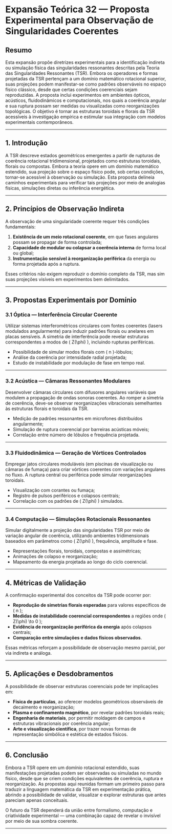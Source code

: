 # **Expansão Teórica 32 — Proposta Experimental para Observação de Singularidades Coerentes**

## **Resumo**

Esta expansão propõe diretrizes experimentais para a identificação indireta ou simulação física das singularidades ressonantes descritas pela Teoria das Singularidades Ressonantes (TSR). Embora os operadores e formas projetadas da TSR pertençam a um domínio matemático rotacional superior, suas projeções podem manifestar-se como padrões observáveis no espaço físico clássico, desde que certas condições coerenciais sejam reproduzidas. A proposta inclui experimentos em ambientes ópticos, acústicos, fluidodinâmicos e computacionais, nos quais a coerência angular e sua ruptura possam ser medidas ou visualizadas como reorganizações topológicas. O objetivo é tornar as estruturas toroidais e florais da TSR acessíveis à investigação empírica e estimular sua integração com modelos experimentais contemporâneos.

---

## **1. Introdução**

A TSR descreve estados geométricos emergentes a partir de rupturas de coerência rotacional tridimensional, projetados como estruturas toroidais, florais ou compostas. Embora a teoria opere em um domínio matemático estendido, sua projeção sobre o espaço físico pode, sob certas condições, tornar-se acessível à observação ou simulação. Esta proposta delineia caminhos experimentais para verificar tais projeções por meio de analogias físicas, simulações diretas ou inferência energética.

---

## **2. Princípios de Observação Indireta**

A observação de uma singularidade coerente requer três condições fundamentais:

1. **Existência de um meio rotacional coerente**, em que fases angulares possam se propagar de forma controlada;
2. **Capacidade de modular ou colapsar a coerência interna** de forma local ou global;
3. **Instrumentação sensível à reorganização periférica** da energia ou forma projetada após a ruptura.

Esses critérios não exigem reproduzir o domínio completo da TSR, mas sim suas projeções visíveis em experimentos bem delimitados.

---

## **3. Propostas Experimentais por Domínio**

### **3.1 Óptica — Interferência Circular Coerente**

Utilizar sistemas interferométricos circulares com fontes coerentes (lasers modulados angularmente) para induzir padrões florais ou anelares em placas sensíveis. A simetria de interferência pode revelar estruturas correspondentes a modos de \( Z(\phi) \), incluindo rupturas periféricas.

- Possibilidade de simular modos florais com \( n \)-lóbulos;
- Análise da coerência por intensidade radial projetada;
- Estudo de instabilidade por modulação de fase em tempo real.

---

### **3.2 Acústica — Câmaras Ressonantes Modulares**

Desenvolver câmaras circulares com difusores angulares variáveis que modulem a propagação de ondas sonoras coerentes. Ao romper a simetria de coerência, deve-se observar reorganizações vibracionais semelhantes às estruturas florais e toroidais da TSR.

- Medição de padrões ressonantes em microfones distribuídos angularmente;
- Simulação de ruptura coerencial por barreiras acústicas móveis;
- Correlação entre número de lóbulos e frequência projetada.

---

### **3.3 Fluidodinâmica — Geração de Vórtices Controlados**

Empregar jatos circulares moduláveis (em piscinas de visualização ou câmaras de fumaça) para criar vórtices coerentes com variações angulares no fluxo. A ruptura central ou periférica pode simular reorganizações toroidais.

- Visualização com corantes ou fumaça;
- Registro de pulsos periféricos e colapsos centrais;
- Correlação com os padrões de \( Z(\phi) \) simulados.

---

### **3.4 Computação — Simulações Rotacionais Ressonantes**

Simular digitalmente a projeção das singularidades TSR por meio de variação angular de coerência, utilizando ambientes tridimensionais baseados em parâmetros como \( Z(\phi) \), frequência, amplitude e fase.

- Representações florais, toroidais, compostas e assimétricas;
- Animações de colapso e reorganização;
- Mapeamento da energia projetada ao longo do ciclo coerencial.

---

## **4. Métricas de Validação**

A confirmação experimental dos conceitos da TSR pode ocorrer por:

- **Reprodução de simetrias florais esperadas** para valores específicos de \( n \);
- **Medidas de instabilidade coerencial correspondentes** a regiões onde \( Z(\phi) \to 0 \);
- **Evidência de reorganização periférica da energia** após colapsos centrais;
- **Comparação entre simulações e dados físicos observados**.

Essas métricas reforçam a possibilidade de observação mesmo parcial, por via indireta e análoga.

---

## **5. Aplicações e Desdobramentos**

A possibilidade de observar estruturas coerenciais pode ter implicações em:

- **Física de partículas**, ao oferecer modelos geométricos observáveis de decaimento e reorganização;
- **Plasma e confinamento magnético**, por revelar padrões toroidais reais;
- **Engenharia de materiais**, por permitir moldagem de campos e estruturas vibracionais por coerência angular;
- **Arte e visualização científica**, por trazer novas formas de representação simbólica e estética de estados físicos.

---

## **6. Conclusão**

Embora a TSR opere em um domínio rotacional estendido, suas manifestações projetadas podem ser observadas ou simuladas no mundo físico, desde que se criem condições equivalentes de coerência, ruptura e reorganização. As propostas aqui reunidas formam um primeiro passo para traduzir a linguagem matemática da TSR em experimentação prática, abrindo a possibilidade de validar, visualizar e explorar estruturas que antes pareciam apenas conceituais.

O futuro da TSR dependerá da união entre formalismo, computação e criatividade experimental — uma combinação capaz de revelar o invisível por meio de sua sombra coerente.

---

